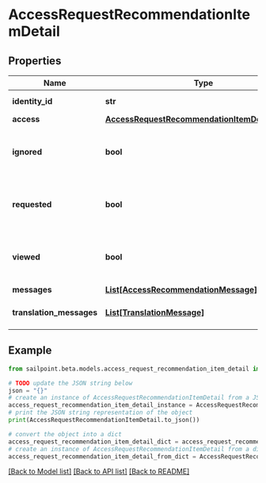 # AccessRequestRecommendationItemDetail


## Properties

Name | Type | Description | Notes
------------ | ------------- | ------------- | -------------
**identity_id** | **str** | Identity ID for the recommendation | [optional] 
**access** | [**AccessRequestRecommendationItemDetailAccess**](AccessRequestRecommendationItemDetailAccess.md) |  | [optional] 
**ignored** | **bool** | Whether or not the identity has already chosen to ignore this recommendation. | [optional] 
**requested** | **bool** | Whether or not the identity has already chosen to request this recommendation. | [optional] 
**viewed** | **bool** | Whether or not the identity reportedly viewed this recommendation. | [optional] 
**messages** | [**List[AccessRecommendationMessage]**](AccessRecommendationMessage.md) |  | [optional] 
**translation_messages** | [**List[TranslationMessage]**](TranslationMessage.md) | The list of translation messages | [optional] 

## Example

```python
from sailpoint.beta.models.access_request_recommendation_item_detail import AccessRequestRecommendationItemDetail

# TODO update the JSON string below
json = "{}"
# create an instance of AccessRequestRecommendationItemDetail from a JSON string
access_request_recommendation_item_detail_instance = AccessRequestRecommendationItemDetail.from_json(json)
# print the JSON string representation of the object
print(AccessRequestRecommendationItemDetail.to_json())

# convert the object into a dict
access_request_recommendation_item_detail_dict = access_request_recommendation_item_detail_instance.to_dict()
# create an instance of AccessRequestRecommendationItemDetail from a dict
access_request_recommendation_item_detail_from_dict = AccessRequestRecommendationItemDetail.from_dict(access_request_recommendation_item_detail_dict)
```
[[Back to Model list]](../README.md#documentation-for-models) [[Back to API list]](../README.md#documentation-for-api-endpoints) [[Back to README]](../README.md)


